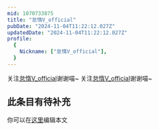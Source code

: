 ```yaml
---
mid: 1070733875
title: "怠惰V_official"
pubDate: "2024-11-04T11:22:12.027Z"
updatedDate: "2024-11-04T11:22:12.027Z"
profile:
  {
    Nickname: ["怠惰V_official"],
  }
---
```


关注[怠惰V_official](https://space.bilibili.com/1070733875)谢谢喵~ 关注[怠惰V_official](https://space.bilibili.com/1070733875)谢谢喵~

## 此条目有待补充
你可以在[这里](https://github.com/Yuhanawa/VTuber.ICU/edit/master/src/content/v/怠惰V_official/index.md)编辑本文
